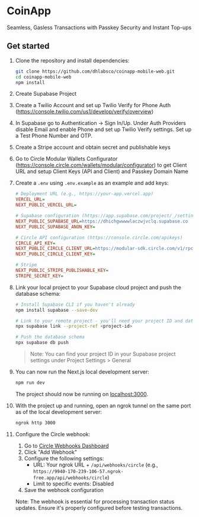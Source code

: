 # CoinApp

Seamless, Gasless Transactions with Passkey Security and Instant Top-ups

## Get started

1. Clone the repository and install dependencies:

   ```bash
   git clone https://github.com/dhlabsco/coinapp-mobile-web.git
   cd coinapp-mobile-web
   npm install
   ```
2. Create Supabase Project
3. Create a Twilio Account and set up Twilio Verify for Phone Auth (https://console.twilio.com/us1/develop/verify/overview)
4. In Supabase go to Authentication -> Sign In/Up. Under Auth Providers disable Email and enable Phone and set up Twilio Verify settings. Set up a Test Phone Number and OTP.
5. Create a Stripe account and obtain secret and publishable keys
6. Go to Circle Modular Wallets Configurator (https://console.circle.com/wallets/modular/configurator) to get Client URL and setup Client Keys (API and Client) and Passkey Domain Name
7. Create a `.env` using `.env.example` as an example and add keys:

   ```ini
   # Deployment URL (e.g., https://your-app.vercel.app)
   VERCEL_URL=
   NEXT_PUBLIC_VERCEL_URL=

   # Supabase configuration (https://app.supabase.com/project/_/settings/api)
   NEXT_PUBLIC_SUPABASE_URL=https://dhichgwwwwlaczwjvclq.supabase.co
   NEXT_PUBLIC_SUPABASE_ANON_KEY=

   # Circle API configuration (https://console.circle.com/apikeys)
   CIRCLE_API_KEY=
   NEXT_PUBLIC_CIRCLE_CLIENT_URL=https://modular-sdk.circle.com/v1/rpc/w3s/buidl
   NEXT_PUBLIC_CIRCLE_CLIENT_KEY=

   # Stripe
   NEXT_PUBLIC_STRIPE_PUBLISHABLE_KEY=
   STRIPE_SECRET_KEY=
   ```

8. Link your local project to your Supabase cloud project and push the database schema:
   ```bash
   # Install Supabase CLI if you haven't already
   npm install supabase --save-dev

   # Link to your remote project - you'll need your project ID and database password
   npx supabase link --project-ref <project-id>

   # Push the database schema
   npx supabase db push
   ```
   > Note: You can find your project ID in your Supabase project settings under Project Settings > General

9. You can now run the Next.js local development server:

   ```bash
   npm run dev
   ```

   The project should now be running on [localhost:3000](http://localhost:3000/).

10. With the project up and running, open an ngrok tunnel on the same port as of the local development server:

    ```bash
    ngrok http 3000
    ```

11. Configure the Circle webhook:
    1. Go to [Circle Webhooks Dashboard](https://console.circle.com/webhooks)
    2. Click "Add Webhook"
    3. Configure the following settings:
       - URL: Your ngrok URL + `/api/webhooks/circle` (e.g., `https://9940-170-239-106-57.ngrok-free.app/api/webhooks/circle`)
       - Limit to specific events: Disabled
    4. Save the webhook configuration

    Note: The webhook is essential for processing transaction status updates. Ensure it's properly configured before testing transactions.
